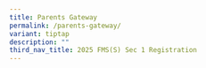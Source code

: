 ```yaml
---
title: Parents Gateway
permalink: /parents-gateway/
variant: tiptap
description: ""
third_nav_title: 2025 FMS(S) Sec 1 Registration
---
```

<p></p>